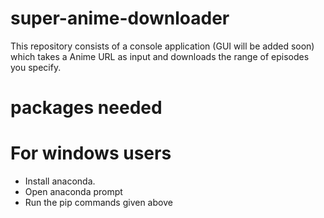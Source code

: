 # super-anime-downloader
This repository consists of a console application (GUI will be added soon) which takes a Anime URL as input and downloads the range of episodes you specify.

# packages needed

# For windows users
- Install anaconda.
- Open anaconda prompt
- Run the pip commands given above
